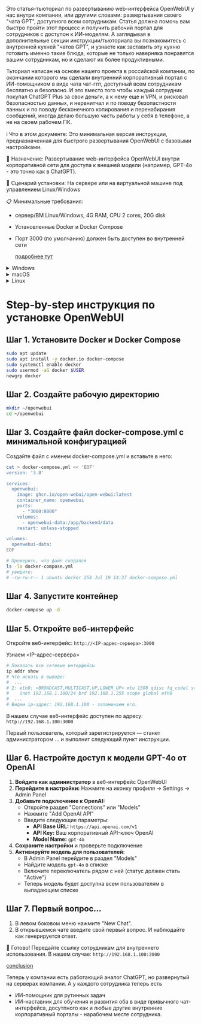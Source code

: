 
Это статья-тьюториал по развертыванию web-интерфейса OpenWebUI у нас внутри компании, или другими словами: развертывания своего "чата GPT", доступного всем сотрудникам. Статья  должна помочь вам быстро пройти этот процесс и получить рабочий портал для сотрудников с доступон к ИИ-моделям. А заглядывая в дополнительные секции инструкции/тьюториала вы познакомитесь с внутренней кухней "чатов GPT", и узнаете как заставить эту кухню готовить именно такие блюда, которые не только наверняка понравятся вашим сотрудникам, но и сделают их более продуктивными. 

Тьториал написан на основе нашего проекта в российской компании, по окончании которого мы сделали внутренний корпоративный портал с ИИ-помощником в виде чата чат-гпт, доступный всем сотрудникам бесплатно и безопасно. И это вместо того чтобы каждый сотрудник покупал ChatGPT Plus за свои деньги, а к нему еще и VPN, и рисковал безопасностью данных, и нервнитчал и по поводу безопастности ланных и по поводу бесконечного копирования и перенабирания сообщений, иногда делаю большую часть работы у себя в телефоне, а не на своем рабочем ПК.


ℹ️ Что в этом документе: Это минимальная версия инструкции, предназначенная для быстрого развертывания OpenWebUI с базовыми настройками.

📌 Назначение: Развертывание web-интерфейса OpenWebUI внутри корпоративной сети для доступа к внешней модели (например, GPT-4o - это точно как в ChatGPT).

🔧 Сценарий установки: На сервере или на виртуальной машине под управлением Linux/Windows

📋 Минимальные требования:
- сервер/ВМ Linux/Windows, 4G RAM, CPU 2 cores, 20G disk  
- Установленные Docker и Docker Compose
- Порт 3000 (по умолчанию) должен быть доступен во внутренней сети
  
  [подробнее тут](https://github.com/open-webui/open-webui/discussions/736#discussioncomment-8474297)


<details>
<summary>Windows</summary>
  
```bat
  echo Hello from Windows!

```

</details> 

<details> 
<summary>macOS</summary>

```bat
echo "Hello from macOS!"

```
</details>
 <details> 
   <summary>Linux</summary>
   
```bat
echo "Hello from Linux!"
```

</details> 
  
# Step-by-step инструкция по установке OpenWebUI

## Шаг 1. Установите Docker и Docker Compose

```bash
sudo apt update
sudo apt install -y docker.io docker-compose
sudo systemctl enable docker
sudo usermod -aG docker $USER
newgrp docker
```

## Шаг 2. Создайте рабочую директорию

```bash
mkdir ~/openwebui
cd ~/openwebui
```

## Шаг 3. Создайте файл docker-compose.yml с минимальной конфигурацией

Создайте файл с именем docker-compose.yml и вставьте в него:

```bash
cat > docker-compose.yml << 'EOF'
version: '3.8'

services:
  openwebui:
    image: ghcr.io/open-webui/open-webui:latest
    container_name: openwebui
    ports:
      - "3000:8080"
    volumes:
      - openwebui-data:/app/backend/data
    restart: unless-stopped

volumes:
  openwebui-data:
EOF

# Проверить, что файл создался
ls -la docker-compose.yml
# увидите: 
# -rw-rw-r-- 1 ubuntu docker 258 Jul 19 14:37 docker-compose.yml
```

## Шаг 4. Запустите контейнер

```bash
docker-compose up -d
```

## Шаг 5. Откройте веб-интерфейс

Откройте веб-интерфейс: `http://<IP-адрес-сервера>:3000`

Узнаем <IP-адрес-сервера>

```bash
# Показать все сетевые интерфейсы
ip addr show
# Что искать в выводе:
#  ...
# 2: eth0: <BROADCAST,MULTICAST,UP,LOWER_UP> mtu 1500 qdisc fq_codel state UP group default qlen 1000
#    inet 192.168.1.100/24 brd 192.168.1.255 scope global eth0
#  ...
# Видим ip-адрес: 192.168.1.100 - запоминаем его.
```
В нашем случае веб-интерфейс доступен по адресу: `http://192.168.1.100:3000`

Первый пользователь, который зарегистрируется — станет администратором ... и выполнит следующий пункт инструкции.

## Шаг 6. Настройте доступ к модели GPT-4o от OpenAI

1. **Войдите как администратор** в веб-интерфейс OpenWebUI
2. **Перейдите в настройки:** Нажмите на иконку профиля → Settings → Admin Panel
3. **Добавьте подключение к OpenAI:**
   - Откройте раздел "Connections" или "Models"
   - Нажмите "Add OpenAI API"
   - Введите следующие параметры:
     - **API Base URL:** `https://api.openai.com/v1`
     - **API Key:** Ваш корпоративный API-ключ OpenAI
     - **Model Name:** `gpt-4o`
4. **Сохраните настройки** и проверьте подключение
5. **Активируйте модель для пользователей:**
   - В Admin Panel перейдите в раздел "Models"
   - Найдите модель `gpt-4o` в списке
   - Включите переключатель рядом с ней (статус должен стать "Active")
   - Теперь модель будет доступна всем пользователям в выпадающем списке

   
## Шаг 7. Первый вопрос...

1. В левом боковом меню нажмите "New Chat".
2. В открывшемся чате введите свой первый вопрос. И наблюдайте как генерируется ответ.

🎯 Готово! Передайте ссылку сотрудникам для внутреннего использования. В нашем случае: `http://192.168.1.100:3000`

[conclusion](https://github.com/ruspgr/demo-repository-docs/blob/main/inst-hbr-0-conc.md)


Теперь у компании есть работающий аналог ChatGPT, но развернутый на серверах компании.
А у каждого сотрудника теперь есть 
  - ИИ-помощник для рутинных задач
  - ИИ-наставник для обучения и развития
оба в виде привычного чат-интерфейса, досутпного как и любые другие внутренние корпоративный порталы - нарабочем месте сотрудника. 


